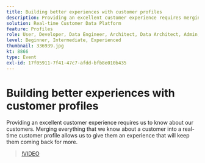 ```yaml
---
title: Building better experiences with customer profiles
description: Providing an excellent customer experience requires merging everything we know about a customer into a real-time customer profile.
solution: Real-time Customer Data Platform
feature: Profiles
role: User, Developer, Data Engineer, Architect, Data Architect, Admin, Leader
level: Beginner, Intermediate, Experienced
thumbnail: 336939.jpg
kt: 8866
type: Event
exl-id: 17f05911-7f41-47c7-afdd-bfb8e010b435
---
```

# Building better experiences with customer profiles

Providing an excellent customer experience requires us to know about our customers. Merging everything that we know about a customer into a real-time customer profile allows us to give them an experience that will keep them coming back for more.

>[!VIDEO](https://video.tv.adobe.com/v/336939/?quality=12&learn=on)
